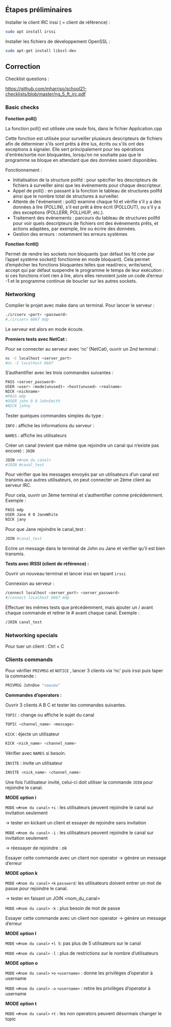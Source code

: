 ## Étapes préliminaires

Installer le client IRC irssi ( = client de référence) :

```bash
sudo apt install irssi
```

Installer les fichiers de développement OpenSSL : 

```bash
sudo apt-get install libssl-dev
```

## Correction

Checklist questions :

https://github.com/mharriso/school21-checklists/blob/master/ng_5_ft_irc.pdf

### Basic checks

**Fonction poll()**

La fonction poll() est utilisée une seule fois, dans le fichier Application.cpp

Cette fonction est utilisée pour surveiller plusieurs descripteurs de fichiers afin de déterminer s'ils sont prêts à être lus, écrits ou s'ils ont des exceptions à signaler. Elle sert principalement pour les opérations d'entrée/sortie non bloquantes, lorsqu’on ne souhaite pas que le programme se bloque en attendant que des données soient disponibles.

Fonctionnement : 

- Initialisation de la structure pollfd : pour spécifier les descripteurs de fichiers à surveiller ainsi que les événements pour chaque descripteur.
- Appel de poll() : en passant à la fonction le tableau de structures pollfd ainsi que le nombre total de structures à surveiller.
- Attente de l'événement : poll() examine chaque fd et vérifie s'il y a des données à lire (POLLIN), s'il est prêt à être écrit (POLLOUT), ou s'il y a des exceptions (POLLERR, POLLHUP, etc.).
- Traitement des événements : parcours du tableau de structures pollfd pour voir quels descripteurs de fichiers ont des événements prêts, et actions adaptées, par exemple, lire ou écrire des données.
- Gestion des erreurs : notamment les erreurs systèmes

**Fonction fcntl()**

Permet de rendre les sockets non bloquants (par défaut les fd crée par l’appel système socket() fonctionne en mode bloquant). Cela permet d’empêcher les fonctions bloquantes telles que read/recv, write/send, accept qui par défaut suspendre le programme le temps de leur exécution : si ces fonctions n’ont rien à lire, alors elles renvoient juste un code d’erreur -1 et le programme continue de boucler sur les autres sockets.

### Networking

Compiler le projet avec make dans un terminal. Pour lancer le serveur :

```bash
./ircserv <port> <password>
#./ircserv 6667 mdp
```

Le serveur est alors en mode écoute. 

**Premiers tests avec NetCat :** 

Pour se connecter au serveur avec ‘nc’ (NetCat), ouvrir un 2nd terminal : 

```bash
nc -C localhost <server_port>
#nc -C localhost 6667
```

S’authentifier avec les trois commandes suivantes :

```bash
PASS <server_password>
USER <user> <mode(unused)> <host(unused> <realname>
NICK <nickname>
#PASS mdp
#USER john 0 0 JohnSmith
#NICK johny
```

Tester quelques commandes simples du type : 

`INFO` : affiche les informations du serveur : 

`NAMES` : affiche les utilisateurs

Créer un canal (revient que même que rejoindre un canal qui n’existe pas encore) : `JOIN`

```bash
JOIN <#nom_du_canal>
#JOIN #canal_test
```

Pour vérifier que les messages envoyés par un utilisateurs d’un canal est transmis aux autres utilisateurs, on peut connecter un 2ème client au serveur IRC. 

Pour cela, ouvrir un 3ème terminal et s’authentifier comme précédemment. Exemple : 

```bash
PASS mdp
USER Jane 0 0 JaneWhite
NICK jany
```

Pour que Jane rejoindre le canal_test :

```bash
JOIN #canal_test
```

Ecrire un message dans le terminal de John ou Jane et vérifier qu’il est bien transmis.

**Tests avec IRSSI (client de référence) :**

Ouvrir un nouveau terminal et lancer irssi en tapant `irssi`

Connexion au serveur : 

```bash
/connect localhost <server_port> <server_password>
#/connect localhost 6667 mdp
```

Effectuer les mêmes tests que précédemment, mais ajouter un / avant chaque commande et retirer le # avant chaque canal. Exemple : 

```bash
/JOIN canal_test
```

### Networking specials

Pour tuer un client : Ctrl + C

### Clients commands

Pour vérifier `PRIVMSG` et `NOTICE` , lancer 3 clients via ‘nc’ puis irssi puis taper la commande :

```bash
PRIVMSG JohnDoe "coucou"
```

**Commandes d’operators :** 

Ouvrir 3 clients A B C et tester les commandes suivantes. 

`TOPIC` : change ou affiche le sujet du canal

```bash
TOPIC <channel_name> <message>
```

`KICK` : éjecte un utilisateur

```bash
KICK <nick_name> <channel_name>
```

Vérifier avec `NAMES` si besoin.

`INVITE` : invite un utilisateur

```bash
INVITE <nick_name> <channel_name>
```

Une fois l’utilisateur invité, celui-ci doit utiliser la commande `JOIN` pour rejoindre le canal.

**MODE option i**

`MODE` `<#nom du canal>` `+i` : les utilisateurs peuvent rejoindre le canal sur invitation seulement

→ tester en kickant un client et essayer de rejoindre sans invitation

`MODE` `<#nom du canal>` `-i` :  les utilisateurs peuvent rejoindre le canal sur invitation seulement

→ réessayer de rejoindre : ok 

Essayer cette commande avec un client non operator → génère un message d’erreur

**MODE option k**

`MODE` `<#nom du canal>` `+k` `password`: les utilisateurs doivent entrer un mot de passe pour rejoindre le canal. 

→ tester en faisant un JOIN <nom_du_canal> <password>

`MODE` `<#nom du canal>` `-k` : plus besoin de mot de passe

Essayer cette commande avec un client non operator → génère un message d’erreur

**MODE option l**

`MODE` `<#nom du canal>` `+l 5`: pas plus de 5 utilisateurs sur le canal

`MODE` `<#nom du canal>` `-l` : plus de restrictions sur le nombre d’utilisateurs

**MODE option o**

`MODE` `<#nom du canal>` `+o` `<username>` : donne les privilèges d’operator à username

`MODE` `<#nom du canal>` `-o` `<username>` : retire les privilèges d’operator à username

**MODE option t**

`MODE` `<#nom du canal>` `+t` : les non operators peuvent désormais changer le topic
